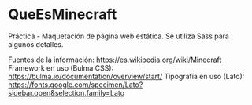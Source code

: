 # QueEsMinecraft
Práctica - Maquetación de página web estática.
Se utiliza Sass para algunos detalles.

Fuentes de la información: https://es.wikipedia.org/wiki/Minecraft
Framework en uso (Bulma CSS): https://bulma.io/documentation/overview/start/
Tipografía en uso (Lato): https://fonts.google.com/specimen/Lato?sidebar.open&selection.family=Lato
